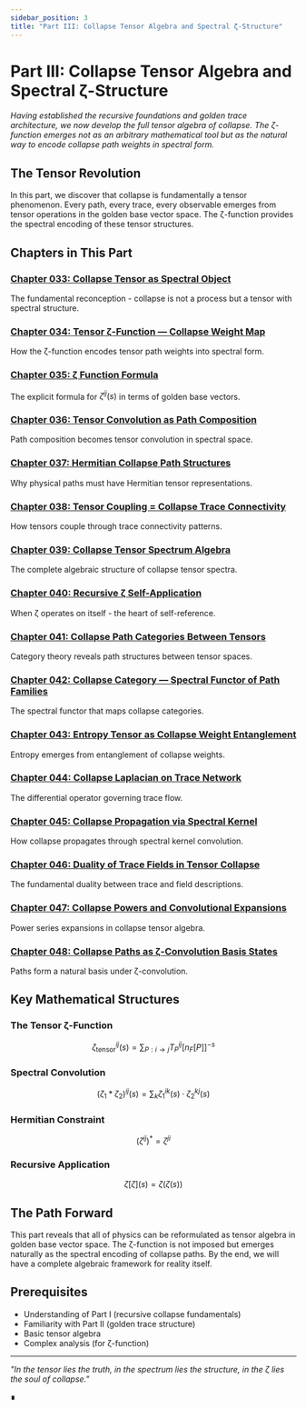 ```yaml
---
sidebar_position: 3
title: "Part III: Collapse Tensor Algebra and Spectral ζ-Structure"
---
```


# Part III: Collapse Tensor Algebra and Spectral ζ-Structure

*Having established the recursive foundations and golden trace architecture, we now develop the full tensor algebra of collapse. The ζ-function emerges not as an arbitrary mathematical tool but as the natural way to encode collapse path weights in spectral form.*

## The Tensor Revolution

In this part, we discover that collapse is fundamentally a tensor phenomenon. Every path, every trace, every observable emerges from tensor operations in the golden base vector space. The ζ-function provides the spectral encoding of these tensor structures.

## Chapters in This Part

### [Chapter 033: Collapse Tensor as Spectral Object](chapter-033-collapse-tensor-spectral-object)
The fundamental reconception - collapse is not a process but a tensor with spectral structure.

### [Chapter 034: Tensor ζ-Function — Collapse Weight Map](chapter-034-tensor-zeta-function-weight-map)
How the ζ-function encodes tensor path weights into spectral form.

### [Chapter 035: ζ Function Formula](chapter-035-zeta-ij-formula)
The explicit formula for $\zeta^{ij}(s)$ in terms of golden base vectors.

### [Chapter 036: Tensor Convolution as Path Composition](chapter-036-tensor-convolution-path-composition)
Path composition becomes tensor convolution in spectral space.

### [Chapter 037: Hermitian Collapse Path Structures](chapter-037-hermitian-collapse-structures)
Why physical paths must have Hermitian tensor representations.

### [Chapter 038: Tensor Coupling = Collapse Trace Connectivity](chapter-038-tensor-coupling-trace-connectivity)
How tensors couple through trace connectivity patterns.

### [Chapter 039: Collapse Tensor Spectrum Algebra](chapter-039-collapse-tensor-spectrum-algebra)
The complete algebraic structure of collapse tensor spectra.

### [Chapter 040: Recursive ζ Self-Application](chapter-040-recursive-zeta-self-application)
When ζ operates on itself - the heart of self-reference.

### [Chapter 041: Collapse Path Categories Between Tensors](chapter-041-collapse-path-categories)
Category theory reveals path structures between tensor spaces.

### [Chapter 042: Collapse Category — Spectral Functor of Path Families](chapter-042-collapse-category-spectral-functor)
The spectral functor that maps collapse categories.

### [Chapter 043: Entropy Tensor as Collapse Weight Entanglement](chapter-043-entropy-tensor-weight-entanglement)
Entropy emerges from entanglement of collapse weights.

### [Chapter 044: Collapse Laplacian on Trace Network](chapter-044-collapse-laplacian-trace-network)
The differential operator governing trace flow.

### [Chapter 045: Collapse Propagation via Spectral Kernel](chapter-045-collapse-propagation-spectral-kernel)
How collapse propagates through spectral kernel convolution.

### [Chapter 046: Duality of Trace Fields in Tensor Collapse](chapter-046-duality-trace-fields)
The fundamental duality between trace and field descriptions.

### [Chapter 047: Collapse Powers and Convolutional Expansions](chapter-047-collapse-powers-convolutional)
Power series expansions in collapse tensor algebra.

### [Chapter 048: Collapse Paths as ζ-Convolution Basis States](chapter-048-collapse-paths-zeta-basis)
Paths form a natural basis under ζ-convolution.

## Key Mathematical Structures

### The Tensor ζ-Function
$$\zeta^{ij}_{\text{tensor}}(s) = \sum_{P: i \to j} T^{ij}_P \left[n_F[P]\right]^{-s}$$

### Spectral Convolution
$$(\zeta_1 * \zeta_2)^{ij}(s) = \sum_k \zeta_1^{ik}(s) \cdot \zeta_2^{kj}(s)$$

### Hermitian Constraint
$$(\zeta^{ij})^* = \zeta^{ji}$$

### Recursive Application
$$\zeta[\zeta](s) = \zeta(\zeta(s))$$

## The Path Forward

This part reveals that all of physics can be reformulated as tensor algebra in golden base vector space. The ζ-function is not imposed but emerges naturally as the spectral encoding of collapse paths. By the end, we will have a complete algebraic framework for reality itself.

## Prerequisites

- Understanding of Part I (recursive collapse fundamentals)
- Familiarity with Part II (golden trace structure)
- Basic tensor algebra
- Complex analysis (for ζ-function)

---

*"In the tensor lies the truth, in the spectrum lies the structure, in the ζ lies the soul of collapse."*

∎